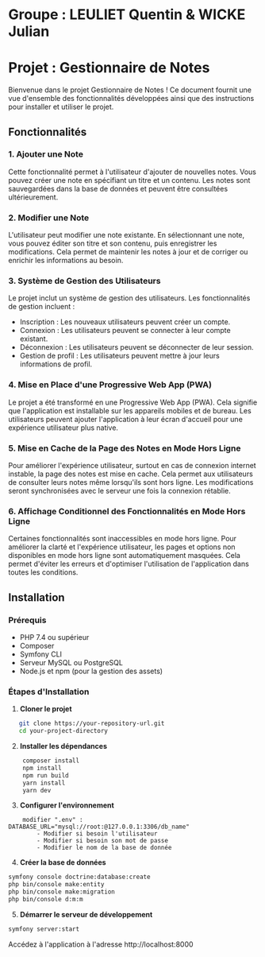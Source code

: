 # Groupe : LEULIET Quentin & WICKE Julian

# Projet : Gestionnaire de Notes

Bienvenue dans le projet Gestionnaire de Notes ! Ce document fournit une vue d'ensemble des fonctionnalités développées ainsi que des instructions pour installer et utiliser le projet.

## Fonctionnalités

### 1. Ajouter une Note

Cette fonctionnalité permet à l'utilisateur d'ajouter de nouvelles notes. Vous pouvez créer une note en spécifiant un titre et un contenu. Les notes sont sauvegardées dans la base de données et peuvent être consultées ultérieurement.

### 2. Modifier une Note

L'utilisateur peut modifier une note existante. En sélectionnant une note, vous pouvez éditer son titre et son contenu, puis enregistrer les modifications. Cela permet de maintenir les notes à jour et de corriger ou enrichir les informations au besoin.

### 3. Système de Gestion des Utilisateurs

Le projet inclut un système de gestion des utilisateurs. Les fonctionnalités de gestion incluent :

- Inscription : Les nouveaux utilisateurs peuvent créer un compte.
- Connexion : Les utilisateurs peuvent se connecter à leur compte existant.
- Déconnexion : Les utilisateurs peuvent se déconnecter de leur session.
- Gestion de profil : Les utilisateurs peuvent mettre à jour leurs informations de profil.

### 4. Mise en Place d'une Progressive Web App (PWA)

Le projet a été transformé en une Progressive Web App (PWA). Cela signifie que l'application est installable sur les appareils mobiles et de bureau. Les utilisateurs peuvent ajouter l'application à leur écran d'accueil pour une expérience utilisateur plus native.

### 5. Mise en Cache de la Page des Notes en Mode Hors Ligne

Pour améliorer l'expérience utilisateur, surtout en cas de connexion internet instable, la page des notes est mise en cache. Cela permet aux utilisateurs de consulter leurs notes même lorsqu'ils sont hors ligne. Les modifications seront synchronisées avec le serveur une fois la connexion rétablie.

### 6. Affichage Conditionnel des Fonctionnalités en Mode Hors Ligne

Certaines fonctionnalités sont inaccessibles en mode hors ligne. Pour améliorer la clarté et l'expérience utilisateur, les pages et options non disponibles en mode hors ligne sont automatiquement masquées. Cela permet d'éviter les erreurs et d'optimiser l'utilisation de l'application dans toutes les conditions.

## Installation

### Prérequis

- PHP 7.4 ou supérieur
- Composer
- Symfony CLI
- Serveur MySQL ou PostgreSQL
- Node.js et npm (pour la gestion des assets)

### Étapes d'Installation

1. **Cloner le projet**

```bash
   git clone https://your-repository-url.git
   cd your-project-directory
```

2. **Installer les dépendances**

```bash
    composer install
    npm install
    npm run build
    yarn install
    yarn dev
```

3. **Configurer l'environnement**

```plaintext
    modifier ".env" : DATABASE_URL="mysql://root:@127.0.0.1:3306/db_name"
        - Modifier si besoin l'utilisateur
        - Modifier si besoin son mot de passe
        - Modifier le nom de la base de donnée
```

4. **Créer la base de données**

```bash
symfony console doctrine:database:create
php bin/console make:entity
php bin/console make:migration
php bin/console d:m:m
```

5. **Démarrer le serveur de développement**

```bash
symfony server:start
```

Accédez à l'application à l'adresse http://localhost:8000
